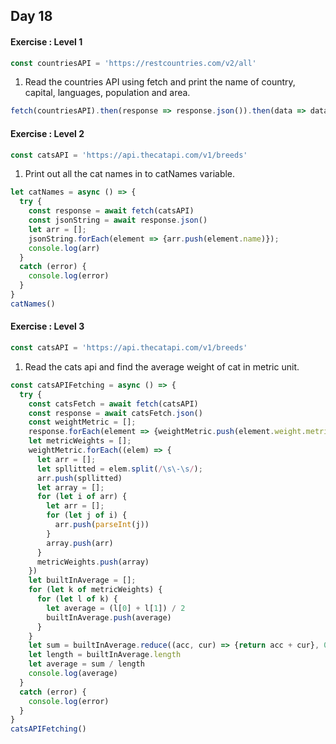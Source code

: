 ## Day 18

#### Exercise : Level 1

```js
const countriesAPI = 'https://restcountries.com/v2/all'
```

1) Read the countries API using fetch and print the name of country, capital, languages, population and area.
```js
fetch(countriesAPI).then(response => response.json()).then(data => data.forEach((elem) => console.log(elem.name, elem.capital, elem.languages, elem.population, elem.area))).catch(error => console.log(error))
```

#### Exercise : Level 2

```js
const catsAPI = 'https://api.thecatapi.com/v1/breeds'
```

1) Print out all the cat names in to catNames variable.
```js
let catNames = async () => {
  try {
    const response = await fetch(catsAPI)
    const jsonString = await response.json()
    let arr = [];
    jsonString.forEach(element => {arr.push(element.name)});
    console.log(arr)
  }
  catch (error) {
    console.log(error)
  }
}
catNames()
```

#### Exercise : Level 3

```js
const catsAPI = 'https://api.thecatapi.com/v1/breeds'
```

1) Read the cats api and find the average weight of cat in metric unit.
```js
const catsAPIFetching = async () => {
  try {
    const catsFetch = await fetch(catsAPI)
    const response = await catsFetch.json()
    const weightMetric = [];
    response.forEach(element => {weightMetric.push(element.weight.metric)});
    let metricWeights = [];
    weightMetric.forEach((elem) => {
      let arr = [];
      let spllitted = elem.split(/\s\-\s/);
      arr.push(spllitted)
      let array = [];
      for (let i of arr) {
        let arr = [];
        for (let j of i) {
          arr.push(parseInt(j))
        }
        array.push(arr)
      }
      metricWeights.push(array)
    })
    let builtInAverage = [];
    for (let k of metricWeights) {
      for (let l of k) {
        let average = (l[0] + l[1]) / 2
        builtInAverage.push(average)
      }
    }
    let sum = builtInAverage.reduce((acc, cur) => {return acc + cur}, 0)
    let length = builtInAverage.length
    let average = sum / length
    console.log(average)
  }
  catch (error) {
    console.log(error)
  }
}
catsAPIFetching()
```

